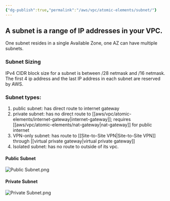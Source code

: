 ```yaml
---
{"dg-publish":true,"permalink":"/aws/vpc/atomic-elements/subnet/"}
---
```


## A subnet is a range of IP addresses in your VPC.

One subnet resides in a single Available Zone, one AZ can have multiple subnets.

### Subnet Sizing

IPv4 CIDR block size for a subnet is between /28 netmask and /16 netmask.
The first 4 ip address and the last IP address in each subnet are reserved by AWS.

### Subnet types:
1. public subnet: has direct route to internet gateway
2. private subnet: has no direct route to [[aws/vpc/atomic-elements/internet-gateway\|internet-gateway]]; requires [[aws/vpc/atomic-elements/nat-gateway\|nat-gateway]] for public internet
3. VPN-only subnet: has route to [[Site-to-Site VPN\|Site-to-Site VPN]] through [[virtual private gateway\|virtual private gateway]]
4. Isolated subnet: has no route to outside of its vpc.


#### **Public Subnet**

<style> .container {font-family: sans-serif; text-align: center;} .button-wrapper button {z-index: 1;height: 40px; width: 100px; margin: 10px;padding: 5px;} .excalidraw .App-menu_top .buttonList { display: flex;} .excalidraw-wrapper { height: 800px; margin: 50px; position: relative;} :root[dir="ltr"] .excalidraw .layer-ui__wrapper .zen-mode-transition.App-menu_bottom--transition-left {transform: none;} </style><script src="https://cdn.jsdelivr.net/npm/react@17/umd/react.production.min.js"></script><script src="https://cdn.jsdelivr.net/npm/react-dom@17/umd/react-dom.production.min.js"></script><script type="text/javascript" src="https://cdn.jsdelivr.net/npm/@excalidraw/excalidraw@0/dist/excalidraw.production.min.js"></script><div id="Public_Subnetexcalidraw.md1"></div><script>(function(){const InitialData={"type":"excalidraw","version":2,"source":"https://github.com/zsviczian/obsidian-excalidraw-plugin/releases/tag/2.8.1","elements":[{"id":"5bkJlpKXXu0BzRz5Fr9u-","type":"rectangle","x":-311.52389380530974,"y":-224.5171946756601,"width":651.0477876106194,"height":389.32146957520087,"angle":0,"strokeColor":"#1e1e1e","backgroundColor":"transparent","fillStyle":"solid","strokeWidth":2,"strokeStyle":"solid","roughness":1,"opacity":100,"groupIds":[],"frameId":null,"index":"a1","roundness":{"type":3},"seed":1635394146,"version":290,"versionNonce":101702846,"isDeleted":false,"boundElements":[],"updated":1738682781959,"link":null,"locked":false},{"id":"hxzc1rCF","type":"text","x":-292.8573300956078,"y":-208.06270537945903,"width":28.669830322265625,"height":18.686790689168177,"angle":0,"strokeColor":"#1e1e1e","backgroundColor":"transparent","fillStyle":"solid","strokeWidth":2,"strokeStyle":"solid","roughness":1,"opacity":100,"groupIds":[],"frameId":null,"index":"a2","roundness":null,"seed":442309950,"version":226,"versionNonce":889524898,"isDeleted":false,"boundElements":[],"updated":1738682783809,"link":null,"locked":false,"text":"VPC","rawText":"VPC","fontSize":14.949432551334542,"fontFamily":5,"textAlign":"left","verticalAlign":"top","containerId":null,"originalText":"VPC","autoResize":true,"lineHeight":1.25},{"id":"05kjNDrwyTF9JiMk2_OmV","type":"rectangle","x":-287.05737704918033,"y":-159.5705265410959,"width":322.55737704918033,"height":269.5342465753425,"angle":0,"strokeColor":"#1e1e1e","backgroundColor":"transparent","fillStyle":"solid","strokeWidth":2,"strokeStyle":"solid","roughness":1,"opacity":100,"groupIds":["iyYbkaBhsz2m86-qtExJE"],"frameId":null,"index":"a2l","roundness":{"type":3},"seed":174167742,"version":246,"versionNonce":1195518634,"isDeleted":false,"boundElements":[{"id":"KeeEFuoTd30I4EqMg2sPI","type":"arrow"}],"updated":1738697415769,"link":null,"locked":false},{"id":"K77F2icJ","type":"text","x":-268.75177248083156,"y":-145.0522884351641,"width":43.18452453613281,"height":15.780693593404127,"angle":0,"strokeColor":"#1e1e1e","backgroundColor":"transparent","fillStyle":"solid","strokeWidth":2,"strokeStyle":"solid","roughness":1,"opacity":100,"groupIds":["iyYbkaBhsz2m86-qtExJE"],"frameId":null,"index":"a3","roundness":null,"seed":1980770302,"version":156,"versionNonce":402089762,"isDeleted":false,"boundElements":[],"updated":1738682789309,"link":null,"locked":false,"text":"Subnet","rawText":"Subnet","fontSize":12.624554874723302,"fontFamily":5,"textAlign":"left","verticalAlign":"top","containerId":null,"originalText":"Subnet","autoResize":true,"lineHeight":1.25},{"id":"R4yHCWBYjL-TyqBi1uE-h","type":"rectangle","x":-77.5,"y":-84.4609375,"width":229.99999999999997,"height":105,"angle":0,"strokeColor":"#2f9e44","backgroundColor":"#b2f2bb","fillStyle":"solid","strokeWidth":2,"strokeStyle":"solid","roughness":1,"opacity":100,"groupIds":[],"frameId":null,"index":"a4","roundness":{"type":3},"seed":66351266,"version":284,"versionNonce":1517284650,"isDeleted":false,"boundElements":[{"type":"text","id":"3qNK5WrI"},{"id":"lYW3Fe7g3CQb5r5zPwyUG","type":"arrow"},{"id":"rd--dlaxW6-6_2Qh0sPaw","type":"arrow"},{"id":"6kdvnwWZpxQuvqfkYnV53","type":"arrow"},{"id":"KeeEFuoTd30I4EqMg2sPI","type":"arrow"}],"updated":1738697415769,"link":null,"locked":false},{"id":"3qNK5WrI","type":"text","x":-66.60993957519533,"y":-69.4609375,"width":208.21987915039062,"height":75,"angle":0,"strokeColor":"#2f9e44","backgroundColor":"transparent","fillStyle":"solid","strokeWidth":2,"strokeStyle":"solid","roughness":1,"opacity":100,"groupIds":[],"frameId":null,"index":"a5","roundness":null,"seed":149640674,"version":293,"versionNonce":546715838,"isDeleted":false,"boundElements":[],"updated":1738682792009,"link":null,"locked":false,"text":"Route Table\nDestination | Target\n0.0.0.0/32  | igw-xxx","rawText":"Route Table\nDestination | Target\n0.0.0.0/32  | igw-xxx","fontSize":20,"fontFamily":5,"textAlign":"center","verticalAlign":"middle","containerId":"R4yHCWBYjL-TyqBi1uE-h","originalText":"Route Table\nDestination | Target\n0.0.0.0/32  | igw-xxx","autoResize":true,"lineHeight":1.25},{"id":"ZPkGmmrCldqKw9hIC1eNN","type":"rectangle","x":228.5,"y":-89.4609375,"width":200,"height":116,"angle":0,"strokeColor":"#228be6","backgroundColor":"#a5d8ff","fillStyle":"solid","strokeWidth":2,"strokeStyle":"solid","roughness":1,"opacity":100,"groupIds":[],"frameId":null,"index":"a6","roundness":{"type":3},"seed":1779140706,"version":100,"versionNonce":1580815018,"isDeleted":false,"boundElements":[{"type":"text","id":"KzATuRnt"},{"id":"rd--dlaxW6-6_2Qh0sPaw","type":"arrow"},{"id":"7orb69btInt-4vXwB2ZlL","type":"arrow"},{"id":"eNMqXVuCVKpPY-dRDDaU1","type":"arrow"},{"id":"6kdvnwWZpxQuvqfkYnV53","type":"arrow"}],"updated":1738697408554,"link":null,"locked":false},{"id":"KzATuRnt","type":"text","x":240.26006317138672,"y":-56.4609375,"width":176.47987365722656,"height":50,"angle":0,"strokeColor":"#228be6","backgroundColor":"#b2f2bb","fillStyle":"solid","strokeWidth":2,"strokeStyle":"solid","roughness":1,"opacity":100,"groupIds":[],"frameId":null,"index":"a7","roundness":null,"seed":718028130,"version":44,"versionNonce":901145790,"isDeleted":false,"boundElements":[],"updated":1738682579110,"link":null,"locked":false,"text":"Internet Gateway\nigw-xxx","rawText":"Internet Gateway\nigw-xxx","fontSize":20,"fontFamily":5,"textAlign":"center","verticalAlign":"middle","containerId":"ZPkGmmrCldqKw9hIC1eNN","originalText":"Internet Gateway\nigw-xxx","autoResize":true,"lineHeight":1.25},{"id":"lYW3Fe7g3CQb5r5zPwyUG","type":"arrow","x":-260.5,"y":-38.17455634617386,"width":182,"height":0.4421085138512204,"angle":0,"strokeColor":"#228be6","backgroundColor":"#a5d8ff","fillStyle":"solid","strokeWidth":1,"strokeStyle":"solid","roughness":1,"opacity":100,"groupIds":[],"frameId":null,"index":"a8","roundness":{"type":2},"seed":959547810,"version":122,"versionNonce":563639338,"isDeleted":false,"boundElements":[],"updated":1738697420120,"link":null,"locked":false,"points":[[0,0],[182,-0.4421085138512204]],"lastCommittedPoint":null,"startBinding":{"elementId":"ExJiJV2s","focus":0.9953116581431476,"gap":5,"fixedPoint":null},"endBinding":{"elementId":"R4yHCWBYjL-TyqBi1uE-h","focus":0.13144364691378335,"gap":1,"fixedPoint":null},"startArrowhead":null,"endArrowhead":"arrow","elbowed":false},{"id":"ExJiJV2s","type":"text","x":-255.5,"y":-63.4609375,"width":137.33990478515625,"height":25,"angle":0,"strokeColor":"#228be6","backgroundColor":"#a5d8ff","fillStyle":"solid","strokeWidth":1,"strokeStyle":"solid","roughness":1,"opacity":100,"groupIds":[],"frameId":null,"index":"a9","roundness":null,"seed":1229125922,"version":32,"versionNonce":212783806,"isDeleted":false,"boundElements":[{"id":"lYW3Fe7g3CQb5r5zPwyUG","type":"arrow"}],"updated":1738682690306,"link":null,"locked":false,"text":"74.125.135.113","rawText":"74.125.135.113","fontSize":20,"fontFamily":5,"textAlign":"left","verticalAlign":"top","containerId":null,"originalText":"74.125.135.113","autoResize":true,"lineHeight":1.25},{"id":"rd--dlaxW6-6_2Qh0sPaw","type":"arrow","x":153.5,"y":-29.14353501393056,"width":74,"height":1.0271344201245327,"angle":0,"strokeColor":"#228be6","backgroundColor":"#a5d8ff","fillStyle":"solid","strokeWidth":1,"strokeStyle":"solid","roughness":1,"opacity":100,"groupIds":[],"frameId":null,"index":"aA","roundness":{"type":2},"seed":2028305634,"version":62,"versionNonce":503894582,"isDeleted":false,"boundElements":[],"updated":1738697327563,"link":null,"locked":false,"points":[[0,0],[74,-1.0271344201245327]],"lastCommittedPoint":null,"startBinding":{"elementId":"R4yHCWBYjL-TyqBi1uE-h","focus":0.08904958677685952,"gap":1.0000000000000284,"fixedPoint":null},"endBinding":{"elementId":"ZPkGmmrCldqKw9hIC1eNN","focus":0.001879699248120301,"gap":1,"fixedPoint":null},"startArrowhead":null,"endArrowhead":"arrow","elbowed":false},{"id":"7orb69btInt-4vXwB2ZlL","type":"arrow","x":432.5,"y":-31.189071373828256,"width":130.25994873046875,"height":1.4000630962205918,"angle":0,"strokeColor":"#228be6","backgroundColor":"#a5d8ff","fillStyle":"solid","strokeWidth":1,"strokeStyle":"solid","roughness":1,"opacity":100,"groupIds":[],"frameId":null,"index":"aB","roundness":{"type":2},"seed":1378001150,"version":81,"versionNonce":350034806,"isDeleted":false,"boundElements":[],"updated":1738697327563,"link":null,"locked":false,"points":[[0,0],[130.25994873046875,-1.4000630962205918]],"lastCommittedPoint":null,"startBinding":{"elementId":"ZPkGmmrCldqKw9hIC1eNN","focus":0.02352408957249491,"gap":4,"fixedPoint":null},"endBinding":{"elementId":"2YbWHr8O","focus":-1.613550832669398,"gap":8,"fixedPoint":null},"startArrowhead":null,"endArrowhead":"arrow","elbowed":false},{"id":"2YbWHr8O","type":"text","x":452.5,"y":-65.4609375,"width":102.25994873046875,"height":25,"angle":0,"strokeColor":"#228be6","backgroundColor":"#a5d8ff","fillStyle":"solid","strokeWidth":1,"strokeStyle":"solid","roughness":1,"opacity":100,"groupIds":[],"frameId":null,"index":"aC","roundness":null,"seed":771025634,"version":26,"versionNonce":508054818,"isDeleted":false,"boundElements":[{"id":"7orb69btInt-4vXwB2ZlL","type":"arrow"}],"updated":1738682712957,"link":null,"locked":false,"text":"google.com","rawText":"google.com","fontSize":20,"fontFamily":5,"textAlign":"left","verticalAlign":"top","containerId":null,"originalText":"google.com","autoResize":true,"lineHeight":1.25},{"id":"eNMqXVuCVKpPY-dRDDaU1","type":"arrow","x":561.9517333166607,"y":7.288469738769663,"width":119.3803242859372,"height":0,"angle":0,"strokeColor":"#f08c00","backgroundColor":"#a5d8ff","fillStyle":"solid","strokeWidth":1,"strokeStyle":"solid","roughness":1,"opacity":100,"groupIds":[],"frameId":null,"index":"aD","roundness":{"type":2},"seed":1423326390,"version":57,"versionNonce":1869605930,"isDeleted":false,"boundElements":null,"updated":1738697346379,"link":null,"locked":false,"points":[[0,0],[-119.3803242859372,0]],"lastCommittedPoint":null,"startBinding":null,"endBinding":{"elementId":"ZPkGmmrCldqKw9hIC1eNN","focus":0.6680932282546496,"gap":14.071409030723487,"fixedPoint":null},"startArrowhead":null,"endArrowhead":"arrow","elbowed":false},{"id":"VPJgY9YJ","type":"text","x":451.7545108988726,"y":-24.087128310739445,"width":102.25994873046875,"height":25,"angle":0,"strokeColor":"#f08c00","backgroundColor":"#a5d8ff","fillStyle":"solid","strokeWidth":1,"strokeStyle":"solid","roughness":1,"opacity":100,"groupIds":[],"frameId":null,"index":"aH","roundness":null,"seed":259935798,"version":45,"versionNonce":543438250,"isDeleted":false,"boundElements":null,"updated":1738697441898,"link":null,"locked":false,"text":"google.com","rawText":"google.com","fontSize":20,"fontFamily":5,"textAlign":"left","verticalAlign":"top","containerId":null,"originalText":"google.com","autoResize":true,"lineHeight":1.25},{"id":"6kdvnwWZpxQuvqfkYnV53","type":"arrow","x":224.4727396621842,"y":5.757952760744843,"width":70.40378098914255,"height":1.5305169780248207,"angle":0,"strokeColor":"#f08c00","backgroundColor":"#a5d8ff","fillStyle":"solid","strokeWidth":1,"strokeStyle":"solid","roughness":1,"opacity":100,"groupIds":[],"frameId":null,"index":"aI","roundness":{"type":2},"seed":1134958518,"version":32,"versionNonce":1770876266,"isDeleted":false,"boundElements":null,"updated":1738697408554,"link":null,"locked":false,"points":[[0,0],[-70.40378098914255,-1.5305169780248207]],"lastCommittedPoint":null,"startBinding":{"elementId":"ZPkGmmrCldqKw9hIC1eNN","focus":-0.6561041229523406,"gap":4.02726033781579,"fixedPoint":null},"endBinding":{"elementId":"R4yHCWBYjL-TyqBi1uE-h","focus":0.611895736099637,"gap":1.568958673041692,"fixedPoint":null},"startArrowhead":null,"endArrowhead":"arrow","elbowed":false},{"id":"KeeEFuoTd30I4EqMg2sPI","type":"arrow","x":-90.81375781093229,"y":4.227435782720022,"width":169.1221260717445,"height":3.061033956049755,"angle":0,"strokeColor":"#f08c00","backgroundColor":"#a5d8ff","fillStyle":"solid","strokeWidth":1,"strokeStyle":"solid","roughness":1,"opacity":100,"groupIds":[],"frameId":null,"index":"aJ","roundness":{"type":2},"seed":2049859766,"version":68,"versionNonce":377339690,"isDeleted":false,"boundElements":null,"updated":1738697446302,"link":null,"locked":false,"points":[[0,0],[-169.1221260717445,-3.061033956049755]],"lastCommittedPoint":null,"startBinding":{"elementId":"R4yHCWBYjL-TyqBi1uE-h","focus":-0.705565639521232,"gap":13.313757810932273,"fixedPoint":null},"endBinding":{"elementId":"05kjNDrwyTF9JiMk2_OmV","focus":0.20625153959330828,"gap":1,"fixedPoint":null},"startArrowhead":null,"endArrowhead":"arrow","elbowed":false},{"id":"RzAYzBpH","type":"text","x":-249.98752352551534,"y":-27.1481622667892,"width":137.33990478515625,"height":25,"angle":0,"strokeColor":"#f08c00","backgroundColor":"#a5d8ff","fillStyle":"solid","strokeWidth":1,"strokeStyle":"solid","roughness":1,"opacity":100,"groupIds":["iyYbkaBhsz2m86-qtExJE"],"frameId":null,"index":"aQ","roundness":null,"seed":438088362,"version":17,"versionNonce":2114789034,"isDeleted":false,"boundElements":null,"updated":1738697462105,"link":null,"locked":false,"text":"74.125.135.113","rawText":"74.125.135.113","fontSize":20,"fontFamily":5,"textAlign":"left","verticalAlign":"top","containerId":null,"originalText":"74.125.135.113","autoResize":true,"lineHeight":1.25},{"id":"MYeoaURf","type":"text","x":463.9986467230712,"y":-11.077733997528412,"width":8,"height":25,"angle":0,"strokeColor":"#f08c00","backgroundColor":"#a5d8ff","fillStyle":"solid","strokeWidth":1,"strokeStyle":"solid","roughness":1,"opacity":100,"groupIds":[],"frameId":null,"index":"aE","roundness":null,"seed":383954742,"version":3,"versionNonce":1016912310,"isDeleted":true,"boundElements":null,"updated":1738697395511,"link":null,"locked":false,"text":"","rawText":"","fontSize":20,"fontFamily":5,"textAlign":"left","verticalAlign":"top","containerId":null,"originalText":"","autoResize":true,"lineHeight":1.25},{"id":"qUsvHtqY","type":"text","x":468.5901976571458,"y":-14.90402644259052,"width":8,"height":25,"angle":0,"strokeColor":"#f08c00","backgroundColor":"#a5d8ff","fillStyle":"solid","strokeWidth":1,"strokeStyle":"solid","roughness":1,"opacity":100,"groupIds":[],"frameId":null,"index":"aF","roundness":null,"seed":481190966,"version":3,"versionNonce":1354714806,"isDeleted":true,"boundElements":null,"updated":1738697396464,"link":null,"locked":false,"text":"","rawText":"","fontSize":20,"fontFamily":5,"textAlign":"left","verticalAlign":"top","containerId":null,"originalText":"","autoResize":true,"lineHeight":1.25},{"id":"hsIChdaF","type":"text","x":468.5901976571458,"y":-17.965060398640162,"width":8,"height":25,"angle":0,"strokeColor":"#f08c00","backgroundColor":"#a5d8ff","fillStyle":"solid","strokeWidth":1,"strokeStyle":"solid","roughness":1,"opacity":100,"groupIds":[],"frameId":null,"index":"aG","roundness":null,"seed":678926646,"version":3,"versionNonce":696206262,"isDeleted":true,"boundElements":null,"updated":1738697397626,"link":null,"locked":false,"text":"","rawText":"","fontSize":20,"fontFamily":5,"textAlign":"left","verticalAlign":"top","containerId":null,"originalText":"","autoResize":true,"lineHeight":1.25},{"id":"Sm0bOdnb","type":"text","x":-221.67295943205585,"y":-4.955666085429016,"width":8,"height":25,"angle":0,"strokeColor":"#f08c00","backgroundColor":"#a5d8ff","fillStyle":"solid","strokeWidth":1,"strokeStyle":"solid","roughness":1,"opacity":100,"groupIds":["iyYbkaBhsz2m86-qtExJE"],"frameId":null,"index":"aK","roundness":null,"seed":1161097642,"version":3,"versionNonce":1995444010,"isDeleted":true,"boundElements":null,"updated":1738697424440,"link":null,"locked":false,"text":"","rawText":"","fontSize":20,"fontFamily":5,"textAlign":"left","verticalAlign":"top","containerId":null,"originalText":"","autoResize":true,"lineHeight":1.25},{"id":"kANT4Kjv","type":"text","x":-247.69174805847808,"y":-11.842992486540766,"width":8,"height":25,"angle":0,"strokeColor":"#f08c00","backgroundColor":"#a5d8ff","fillStyle":"solid","strokeWidth":1,"strokeStyle":"solid","roughness":1,"opacity":100,"groupIds":["iyYbkaBhsz2m86-qtExJE"],"frameId":null,"index":"aL","roundness":null,"seed":2007092394,"version":3,"versionNonce":841099818,"isDeleted":true,"boundElements":null,"updated":1738697425369,"link":null,"locked":false,"text":"","rawText":"","fontSize":20,"fontFamily":5,"textAlign":"left","verticalAlign":"top","containerId":null,"originalText":"","autoResize":true,"lineHeight":1.25},{"id":"J4biz84t","type":"text","x":-244.6307141024284,"y":-17.199801909627695,"width":8,"height":25,"angle":0,"strokeColor":"#f08c00","backgroundColor":"#a5d8ff","fillStyle":"solid","strokeWidth":1,"strokeStyle":"solid","roughness":1,"opacity":100,"groupIds":["iyYbkaBhsz2m86-qtExJE"],"frameId":null,"index":"aM","roundness":null,"seed":994650026,"version":3,"versionNonce":1374602538,"isDeleted":true,"boundElements":null,"updated":1738697426427,"link":null,"locked":false,"text":"","rawText":"","fontSize":20,"fontFamily":5,"textAlign":"left","verticalAlign":"top","containerId":null,"originalText":"","autoResize":true,"lineHeight":1.25},{"id":"fSTIj8Tw","type":"text","x":-244.6307141024284,"y":-20.26083586567745,"width":8,"height":25,"angle":0,"strokeColor":"#f08c00","backgroundColor":"#a5d8ff","fillStyle":"solid","strokeWidth":1,"strokeStyle":"solid","roughness":1,"opacity":100,"groupIds":["iyYbkaBhsz2m86-qtExJE"],"frameId":null,"index":"aN","roundness":null,"seed":1592459946,"version":3,"versionNonce":1964367914,"isDeleted":true,"boundElements":null,"updated":1738697433111,"link":null,"locked":false,"text":"","rawText":"","fontSize":20,"fontFamily":5,"textAlign":"left","verticalAlign":"top","containerId":null,"originalText":"","autoResize":true,"lineHeight":1.25},{"id":"Iz7rAHuM","type":"text","x":-251.5180405035402,"y":-22.556611332714624,"width":8,"height":25,"angle":0,"strokeColor":"#f08c00","backgroundColor":"#a5d8ff","fillStyle":"solid","strokeWidth":1,"strokeStyle":"solid","roughness":1,"opacity":100,"groupIds":["iyYbkaBhsz2m86-qtExJE"],"frameId":null,"index":"aO","roundness":null,"seed":1937996970,"version":3,"versionNonce":89643562,"isDeleted":true,"boundElements":null,"updated":1738697448657,"link":null,"locked":false,"text":"","rawText":"","fontSize":20,"fontFamily":5,"textAlign":"left","verticalAlign":"top","containerId":null,"originalText":"","autoResize":true,"lineHeight":1.25},{"id":"sd5tcMrQ","type":"text","x":-249.98752352551534,"y":-27.1481622667892,"width":8,"height":25,"angle":0,"strokeColor":"#f08c00","backgroundColor":"#a5d8ff","fillStyle":"solid","strokeWidth":1,"strokeStyle":"solid","roughness":1,"opacity":100,"groupIds":["iyYbkaBhsz2m86-qtExJE"],"frameId":null,"index":"aP","roundness":null,"seed":550688682,"version":3,"versionNonce":1154250026,"isDeleted":true,"boundElements":null,"updated":1738697449497,"link":null,"locked":false,"text":"","rawText":"","fontSize":20,"fontFamily":5,"textAlign":"left","verticalAlign":"top","containerId":null,"originalText":"","autoResize":true,"lineHeight":1.25}],"appState":{"theme":"light","viewBackgroundColor":"#ffffff","currentItemStrokeColor":"#f08c00","currentItemBackgroundColor":"#a5d8ff","currentItemFillStyle":"solid","currentItemStrokeWidth":1,"currentItemStrokeStyle":"solid","currentItemRoughness":1,"currentItemOpacity":100,"currentItemFontFamily":5,"currentItemFontSize":20,"currentItemTextAlign":"left","currentItemStartArrowhead":null,"currentItemEndArrowhead":"arrow","currentItemArrowType":"round","scrollX":334.5485865613876,"scrollY":549.8794960817252,"zoom":{"value":1.306748},"currentItemRoundness":"round","gridSize":20,"gridStep":5,"gridModeEnabled":false,"gridColor":{"Bold":"rgba(217, 217, 217, 0.5)","Regular":"rgba(230, 230, 230, 0.5)"},"currentStrokeOptions":null,"frameRendering":{"enabled":true,"clip":true,"name":true,"outline":true},"objectsSnapModeEnabled":false,"activeTool":{"type":"selection","customType":null,"locked":false,"lastActiveTool":null}},"files":{}};InitialData.scrollToContent=true;App=()=>{const e=React.useRef(null),t=React.useRef(null),[n,i]=React.useState({width:void 0,height:void 0});return React.useEffect(()=>{i({width:t.current.getBoundingClientRect().width,height:t.current.getBoundingClientRect().height});const e=()=>{i({width:t.current.getBoundingClientRect().width,height:t.current.getBoundingClientRect().height})};return window.addEventListener("resize",e),()=>window.removeEventListener("resize",e)},[t]),React.createElement(React.Fragment,null,React.createElement("div",{className:"excalidraw-wrapper",ref:t},React.createElement(ExcalidrawLib.Excalidraw,{ref:e,width:n.width,height:n.height,initialData:InitialData,viewModeEnabled:!0,zenModeEnabled:!0,gridModeEnabled:!1})))},excalidrawWrapper=document.getElementById("Public_Subnetexcalidraw.md1");ReactDOM.render(React.createElement(App),excalidrawWrapper);})();</script>

![Public Subnet.png](/img/user/aws/vpc/png/Public%20Subnet.png)
#### **Private Subnet**
![Private Subnet.png](/img/user/aws/vpc/png/Private%20Subnet.png)